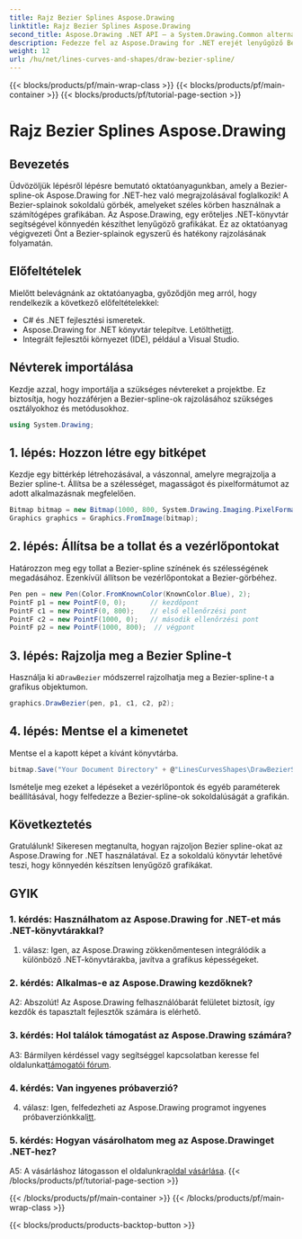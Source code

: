 ```yaml
---
title: Rajz Bezier Splines Aspose.Drawing
linktitle: Rajz Bezier Splines Aspose.Drawing
second_title: Aspose.Drawing .NET API – a System.Drawing.Common alternatívája
description: Fedezze fel az Aspose.Drawing for .NET erejét lenyűgöző Bezier spline létrehozásában. Kövesse lépésről lépésre útmutatónkat a zökkenőmentes grafikai fejlesztéshez.
weight: 12
url: /hu/net/lines-curves-and-shapes/draw-bezier-spline/
---
```


{{< blocks/products/pf/main-wrap-class >}}
{{< blocks/products/pf/main-container >}}
{{< blocks/products/pf/tutorial-page-section >}}

# Rajz Bezier Splines Aspose.Drawing

## Bevezetés

Üdvözöljük lépésről lépésre bemutató oktatóanyagunkban, amely a Bezier-spline-ok Aspose.Drawing for .NET-hez való megrajzolásával foglalkozik! A Bezier-splainok sokoldalú görbék, amelyeket széles körben használnak a számítógépes grafikában. Az Aspose.Drawing, egy erőteljes .NET-könyvtár segítségével könnyedén készíthet lenyűgöző grafikákat. Ez az oktatóanyag végigvezeti Önt a Bezier-splainok egyszerű és hatékony rajzolásának folyamatán.

## Előfeltételek

Mielőtt belevágnánk az oktatóanyagba, győződjön meg arról, hogy rendelkezik a következő előfeltételekkel:

- C# és .NET fejlesztési ismeretek.
-  Aspose.Drawing for .NET könyvtár telepítve. Letöltheti[itt](https://releases.aspose.com/drawing/net/).
- Integrált fejlesztői környezet (IDE), például a Visual Studio.

## Névterek importálása

Kezdje azzal, hogy importálja a szükséges névtereket a projektbe. Ez biztosítja, hogy hozzáférjen a Bezier-spline-ok rajzolásához szükséges osztályokhoz és metódusokhoz.

```csharp
using System.Drawing;
```

## 1. lépés: Hozzon létre egy bitképet

Kezdje egy bittérkép létrehozásával, a vászonnal, amelyre megrajzolja a Bezier spline-t. Állítsa be a szélességet, magasságot és pixelformátumot az adott alkalmazásnak megfelelően.

```csharp
Bitmap bitmap = new Bitmap(1000, 800, System.Drawing.Imaging.PixelFormat.Format32bppPArgb);
Graphics graphics = Graphics.FromImage(bitmap);
```

## 2. lépés: Állítsa be a tollat és a vezérlőpontokat

Határozzon meg egy tollat a Bezier-spline színének és szélességének megadásához. Ezenkívül állítson be vezérlőpontokat a Bezier-görbéhez.

```csharp
Pen pen = new Pen(Color.FromKnownColor(KnownColor.Blue), 2);
PointF p1 = new PointF(0, 0);      // kezdőpont
PointF c1 = new PointF(0, 800);    // első ellenőrzési pont
PointF c2 = new PointF(1000, 0);   // második ellenőrzési pont
PointF p2 = new PointF(1000, 800);  // végpont
```

## 3. lépés: Rajzolja meg a Bezier Spline-t

 Használja ki a`DrawBezier` módszerrel rajzolhatja meg a Bezier-spline-t a grafikus objektumon.

```csharp
graphics.DrawBezier(pen, p1, c1, c2, p2);
```

## 4. lépés: Mentse el a kimenetet

Mentse el a kapott képet a kívánt könyvtárba.

```csharp
bitmap.Save("Your Document Directory" + @"LinesCurvesShapes\DrawBezierSpline_out.png");
```

Ismételje meg ezeket a lépéseket a vezérlőpontok és egyéb paraméterek beállításával, hogy felfedezze a Bezier-spline-ok sokoldalúságát a grafikán.

## Következtetés

Gratulálunk! Sikeresen megtanulta, hogyan rajzoljon Bezier spline-okat az Aspose.Drawing for .NET használatával. Ez a sokoldalú könyvtár lehetővé teszi, hogy könnyedén készítsen lenyűgöző grafikákat.

## GYIK

### 1. kérdés: Használhatom az Aspose.Drawing for .NET-et más .NET-könyvtárakkal?

1. válasz: Igen, az Aspose.Drawing zökkenőmentesen integrálódik a különböző .NET-könyvtárakba, javítva a grafikus képességeket.

### 2. kérdés: Alkalmas-e az Aspose.Drawing kezdőknek?

A2: Abszolút! Az Aspose.Drawing felhasználóbarát felületet biztosít, így kezdők és tapasztalt fejlesztők számára is elérhető.

### 3. kérdés: Hol találok támogatást az Aspose.Drawing számára?

 A3: Bármilyen kérdéssel vagy segítséggel kapcsolatban keresse fel oldalunkat[támogatói fórum](https://forum.aspose.com/c/diagram/17).

### 4. kérdés: Van ingyenes próbaverzió?

 4. válasz: Igen, felfedezheti az Aspose.Drawing programot ingyenes próbaverziónkkal[itt](https://releases.aspose.com/).

### 5. kérdés: Hogyan vásárolhatom meg az Aspose.Drawinget .NET-hez?

 A5: A vásárláshoz látogasson el oldalunkra[oldal vásárlása](https://purchase.aspose.com/buy).
{{< /blocks/products/pf/tutorial-page-section >}}

{{< /blocks/products/pf/main-container >}}
{{< /blocks/products/pf/main-wrap-class >}}

{{< blocks/products/products-backtop-button >}}

